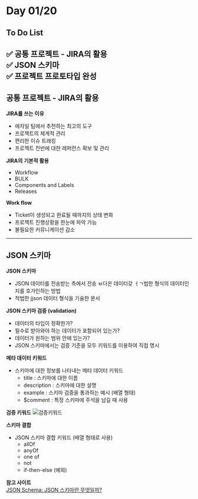 # Day 01/20

## To Do List
:white_check_mark: 공통 프로젝트 - JIRA의 활용<br/>
:white_check_mark: JSON 스키마<br/>
:white_check_mark: 프로젝트 프로토타입 완성 <br/>
---------
## 공통 프로젝트 - JIRA의 활용
**JIRA를 쓰는 이유**
- 애자일 팀에서 추천하는 최고의 도구
- 프로젝트의 체계적 관리
- 편리한 이슈 트래킹
- 프로젝트 전반에 대한 레퍼런스 확보 및 관리

**JIRA의 기본적 활용**
- Workflow
- BULK
- Components and Labels
- Releases

**Work flow**
- Ticket이 생성되고 완료될 때까지의 상태 변화
- 프로젝트 진행상황을 한눈에 파악 가능
- 불필요한 커뮤니케이션 감소

---------
## JSON 스키마
**JSON 스키마**
- JSON 데이터를 전송받는 측에서 전송 ㅂ다은 데이터갖 ㅓㄱ법한 형식의 데이터인지를 호가인하는 방법
- 적법한 jjson 데이터 형식을 기술한 문서

**JSON 스키마 검증 (validation)**
- 데이터의 타입이 정확한가?
- 필수로 받아와야 하는 데이터가 포함되어 있는가?
- 데이터가 원하는 범위 안에 있는가?
- JSON 스키마에서는 검증 기준을 모두 키워드를 이용하여 직접 명시

**메타 데이터 키워드**
 - 스키마에 대한 정보를 나타내는 메타 데이터 키워드
    - title : 스키마에 대한 이름
    - description : 스키마에 대한 설명 
    - example : 스키마 검증을 통과하는 예시 (배열 형태)
    - $comment : 특정 스키마에 주석을 남길 때 사용

**검증 키워드**
![검증키워드](https://velog.velcdn.com/images/my_id/post/d6c4f2ef-368e-4042-a8ee-971ba4d96b83/image.png)

**스키마 결합**
- JSON 스키마 결합 키워드 (배열 형태로 사용)
    - allOf
    - anyOf
    - one of
    - not
    - if-then-else (예외)

**참고 사이트** <br />
[JSON Schema: JSON 스키마란 무엇일까?](https://madplay.github.io/post/understanding-json-schema)
